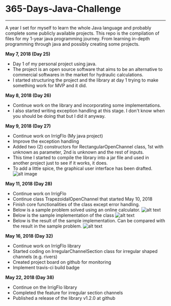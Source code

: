 # 365-Days-Java-Challenge
---
A year I set for myself to learn the whole Java language and probably complete some publicly available projects.
This repo is the compilation of files for my 1-year java programming journey. From learning in-depth programming through java and possibly creating some projects.

**May 7, 2018 (Day 25)**
- Day 1 of my personal project using java.
- The project is an open source software that aims to be an alternative to commercial softwares in the market for hydraulic calculations.
- I started structuring the project and the library at day 1 trying to make something work for MVP and it did.

**May 8, 2018 (Day 26)**
- Continue work on the library and incorporating some implementations.
- I also started writing exception handling at this stage. I don't know when you should be doing that but I did it anyway.

**May 9, 2018 (Day 27)**
- Continue work on IrrigFlo (My java project)
- Improve the exception handling
- Added two (2) constructors for RectangularOpenChannel class, 1st with unknown as parameter, 2nd is unknown and the rest of inputs.
- This time I started to compile the library into a jar file and used in another project just to see if it works, it does.
- To add a little spice, the graphical user interface has been drafted.
![alt image](https://alexiusacademia.com/images/irrig_flo_first_gui_draft.JPG "Preview of GUI")

**May 11, 2018 (Day 28)**
- Continue work on IrrigFlo
- Continue class TrapezoidalOpenChannel that started May 10, 2018
- Finish core functionalities of the class except error handling.
- Below is a sample problem solved using an online calculator.
![alt text](https://alexiusacademia.com/images/day28/trapezoidal_channel_sample_problem.png "Sample Problem")
- Below is the sample implementation of the class
![alt text](https://alexiusacademia.com/images/day28/trapezoidal_channel_implementation.png "Implementation")
- Below is the result of the sample implementation. Can be compared with the result in the sample problem.
![alt text](https://alexiusacademia.com/images/day28/trapezoidal_channel_result.png "Sample result")

**May 16, 2018 (Day 32)**
- Continue work on IrrigFlo library
- Started coding on IrregularChannelSection class for irregular shaped channels (e.g. rivers)
- Created project board on github for monitoring
- Implement travis-ci build badge

**May 22, 2018 (Day 38)**
- Continue on the IrrigFlo library
- Completed the feature for irregular section channels
- Published a release of the library v1.2.0 at github
